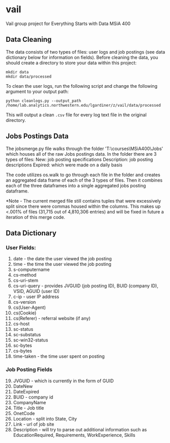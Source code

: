 # vail
Vail group project for Everything Starts with Data MSiA 400

## Data Cleaning

The data consists of two types of files: user logs and job postings (see data dictionary below for information on fields). Before cleaning the data, you should create a directory to store your data within this project:

```
mkdir data
mkdir data/processed
```

To clean the user logs, run the following script and change the following argument to your output path:

```
python cleanlogs.py --output_path /home/lab.analytics.northwestern.edu/lgardiner/z/vail/data/processed
```

This will output a clean `.csv` file for every log text file in the original directory. 

## Jobs Postings Data

The jobsmerge.py file walks through the folder 'T:\courses\MSiA400\Jobs' which houses all of the raw Jobs postings data.  In the folder there are 3 types of files:
  New: job posting specifications
  Description: job posting descriptions
  Expired: which were made on a daily basis 
  
The code utilizes os.walk to go through each file in the folder and creates an aggregated data frame of each of the 3 types of files. Then it combines each of the three dataframes into a single aggregated jobs posting dataframe. 

*Note - The current merged file still contains tuples that were excessively split since there were commas housed within the columns.  This makes up <.001% of files (31,715 out of 4,810,306 entries) and will be fixed in future a iteration of this merge code. 

## Data Dictionary

### User Fields:

1.  date - the date the user viewed the job posting
2.  time - the time the user viewed the job posting
3.  s-computername
4.  cs-method
5.  cs-uri-stem
6.  cs-uri-query - provides JVGUID (job posting ID), BUID (company ID), VSID, AGUID (user ID)
7.  c-ip - user IP address
8.  cs-version
9.  cs(User-Agent)
10. cs(Cookie)
11. cs(Referer) - referral website (if any)
12. cs-host
13. sc-status
14. sc-substatus
15. sc-win32-status
16. sc-bytes
17. cs-bytes
18. time-taken - the time user spent on posting


### Job Posting Fields

19.  JVGUID - which is currently in the form of GUID
20.  DateNew
21.  DateExpired
22.  BUID - company id
23.  CompanyName
24.  Title - Job title
25.  OnetCode
26.  Location - split into State, City
27.  Link - url of job site
28.  Description - will try to parse out additional information such as EducationRequired, Requirements, WorkExperience, Skills
  
